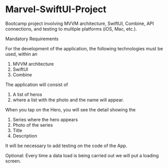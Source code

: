 # Marvel-SwiftUI-Project
Bootcamp project involving MVVM architecture, SwiftUI, Combine, API connections, and testing to multiple platforms (iOS, Mac, etc.).

Mandatory Requirements

For the development of the application, the following technologies must be used, within an

1. MVVM architecture
2. SwiftUI 
3. Combine

The application will consist of 
1. A list of heros 
2. where a list with the photo and the name will appear. 

When you tap on the Hero, you will see the detail showing the 
1. Series where the hero appears 
2. Photo of the series
3. Title 
4. Description

It will be necessary to add testing on the code of the App.

Optional: Every time a data load is being carried out we will put a loading screen.